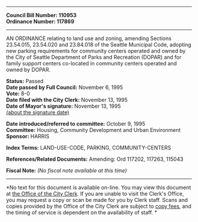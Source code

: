 * * * * *  
  
**Council Bill Number: [](#h0)[](#h2)110953**   
**Ordinance Number: 117869**  
  
* * * * *  
  
AN ORDINANCE relating to land use and zoning, amending Sections 23.54.015, 23.54.020 and 23.84.018 of the Seattle Municipal Code, adopting new parking requirements for community centers operated and owned by the City of Seattle Department of Parks and Recreation (DOPAR) and for family support centers co-located in community centers operated and owned by DOPAR.  
  
**Status:** Passed   
**Date passed by Full Council:** November 6, 1995   
**Vote:** 8-0   
**Date filed with the City Clerk:** November 13, 1995   
**Date of Mayor's signature:** November 13, 1995   
[(about the signature date)](/~public/approvaldate.htm)   
  
  
**Date introduced/referred to committee:** October 9, 1995   
**Committee:** Housing, Community Development and Urban Environment   
**Sponsor:** HARRIS   
  
**Index Terms:** LAND-USE-CODE, PARKING, COMMUNITY-CENTERS  
  
**References/Related Documents:** Amending: Ord 117202, 117263, 115043  
  
**Fiscal Note:** *(No fiscal note available at this time)*  
  
* * * * *  
  
*No text for this document is available on-line. You may view this document at [the Office of the City Clerk](http://www.seattle.gov/leg/clerk/contactUs.htm). If you are unable to visit the Clerk's Office, you may request a copy or scan be made for you by Clerk staff. Scans and copies provided by the Office of the City Clerk are subject to [copy fees](http://clerk.seattle.gov/~public/clerkfees.htm), and the timing of service is dependent on the availability of staff. *  
  
  
